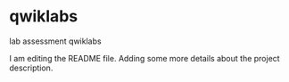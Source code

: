 # qwiklabs
lab assessment qwiklabs

I am editing the README file. Adding some more details about the project description.

